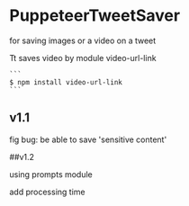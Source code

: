# PuppeteerTweetSaver

for saving images or a video on a tweet

Tt saves video by module video-url-link

    ```
    $ npm install video-url-link
    ```

## v1.1

fig bug: be able to save 'sensitive content'

##v1.2

using prompts module

add processing time

